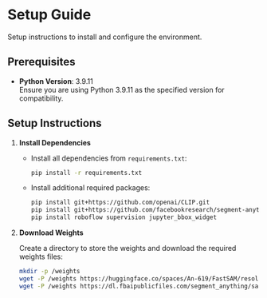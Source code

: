 
# Setup Guide

Setup instructions to install and configure the environment.

## Prerequisites

- **Python Version**: 3.9.11  
  Ensure you are using Python 3.9.11 as the specified version for compatibility.

## Setup Instructions

1. **Install Dependencies**

   - Install all dependencies from `requirements.txt`:
   
     ```bash
     pip install -r requirements.txt
     ```

   - Install additional required packages:
     ```bash
     pip install git+https://github.com/openai/CLIP.git
     pip install git+https://github.com/facebookresearch/segment-anything.git
     pip install roboflow supervision jupyter_bbox_widget
     ```

2. **Download Weights**

   Create a directory to store the weights and download the required weights files:

   ```bash
   mkdir -p /weights
   wget -P /weights https://huggingface.co/spaces/An-619/FastSAM/resolve/main/weights/FastSAM.pt
   wget -P /weights https://dl.fbaipublicfiles.com/segment_anything/sam_vit_h_4b8939.pth
   ```
